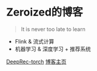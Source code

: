 # Zeroized的博客

> It is never too late to learn

- Flink & 流式计算
- 机器学习 & 深度学习 + 推荐系统

[DeepRec-torch](https://github.com/zeroized/DeepRec-torch)
[博客主页](#Zeroized)